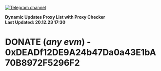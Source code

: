 [![Telegram channel](https://img.shields.io/endpoint?url=https://runkit.io/damiankrawczyk/telegram-badge/branches/master?url=https://t.me/n4z4v0d)](https://t.me/n4z4v0d) 

**Dynamic Updates Proxy List with Proxy Checker**  
**Last Updated: 20.12.23 17:30**

# DONATE (_any evm_) - 0xDEADf12DE9A24b47Da0a43E1bA70B8972F5296F2
